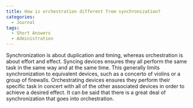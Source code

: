 ```yaml
---
title: How is orchestration different from synchronization?
categories:
  - Journal
tags:
  - Short Answers
  - Administration
---
```

Synchronization is about duplication and timing, whereas orchestration is about effort and effect. Syncing devices ensures they all perform the same task in the same way and at the same time. This generally limits synchronization to equivalent devices, such as a concerto of violins or a group of firewalls. Orchestrating devices ensures they perform their specific task in concert with all of the other associated devices in order to achieve a desired effect. It can be said that there is a great deal of synchronization that goes into orchestration.
